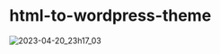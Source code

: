 # html-to-wordpress-theme

![2023-04-20_23h17_03](https://user-images.githubusercontent.com/94185583/233446942-71c51d35-d68d-4076-beff-c4b1d09bad75.png)
